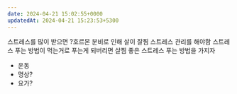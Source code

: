 ```yaml
---
date: 2024-04-21 15:02:55+0000
updatedAt: 2024-04-21 15:23:53+5300
---
```

스트레스를 많이 받으면 ?호르몬 분비로 인해 살이 잘찜
스트레스 관리를 해야함
스트레스 푸는 방법이 먹는거로 푸는게 되버리면 살찜
좋은 스트레스 푸는 방법을 가지자
- 운동
- 명상?
- 요가?